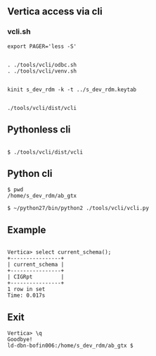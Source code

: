 
## Vertica access via cli

### vcli.sh
```
export PAGER='less -S'


. ./tools/vcli/odbc.sh
. ./tools/vcli/venv.sh


kinit s_dev_rdm -k -t ../s_dev_rdm.keytab


./tools/vcli/dist/vcli

```


## Pythonless cli
```

$ ./tools/vcli/dist/vcli
```

## Python cli
```
$ pwd
/home/s_dev_rdm/ab_gtx

$ ~/python27/bin/python2 ./tools/vcli/vcli.py

```


## Example

```

Vertica> select current_schema();
+----------------+
| current_schema |
+----------------+
| CIGRpt         |
+----------------+
1 row in set
Time: 0.017s
```

## Exit

```
Vertica> \q
Goodbye!
ld-dbn-bofin006:/home/s_dev_rdm/ab_gtx $
```